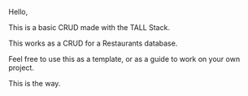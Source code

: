 Hello,

This is a basic CRUD made with the TALL Stack.


This works as a CRUD for a Restaurants database.

Feel free to use this as a template, or as a guide to work on your own project.



This is the way.
